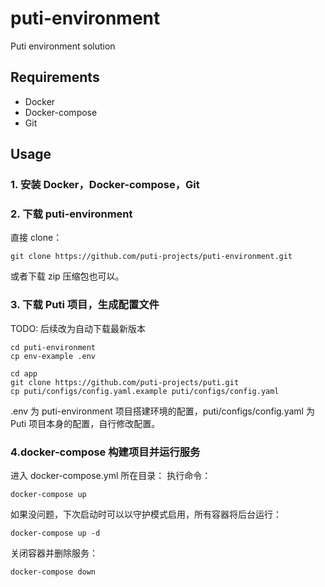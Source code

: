 # puti-environment
Puti environment solution

## Requirements
- Docker
- Docker-compose
- Git

## Usage
### 1. 安装 Docker，Docker-compose，Git 

### 2. 下载 puti-environment
直接 clone：
```
git clone https://github.com/puti-projects/puti-environment.git
```
或者下载 zip 压缩包也可以。
### 3. 下载 Puti 项目，生成配置文件
TODO: 后续改为自动下载最新版本
```
cd puti-environment
cp env-example .env

cd app
git clone https://github.com/puti-projects/puti.git
cp puti/configs/config.yaml.example puti/configs/config.yaml
```
.env 为 puti-environment 项目搭建环境的配置，puti/configs/config.yaml 为 Puti 项目本身的配置，自行修改配置。

### 4.docker-compose 构建项目并运行服务
进入 docker-compose.yml 所在目录：
执行命令：
```
docker-compose up
```  

如果没问题，下次启动时可以以守护模式启用，所有容器将后台运行：  
```
docker-compose up -d
``` 
关闭容器并删除服务：
```
docker-compose down
```